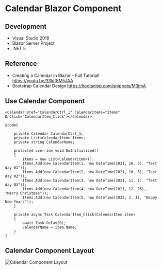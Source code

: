 # Calendar Blazor Component
## Development
- Visual Studio 2019
- Blazor Server Project
- .NET 5

## Reference

- Creating a Calendar in Blazor - Full Tutorial! https://youtu.be/33klf8M5JAA
- Bootstrap Calendar Design https://bootsnipp.com/snippets/M3jmA

## Use Calendar Component
```
<Calendar @ref="CalendarCtrl_1" CalendarItems="Items" OnClick="CalendarItem_Click"></Calendar>

@code{ 

    private Calendar CalendarCtrl_1;
    private List<CalendarItem> Items;
    private string CalendarName;

    protected override void OnInitialized()
    {
        Items = new List<CalendarItem>();
        Items.Add(new CalendarItem(1, new DateTime(2021, 10, 5), "Test day 01"));
        Items.Add(new CalendarItem(2, new DateTime(2021, 10, 5), "Test day 02"));
        Items.Add(new CalendarItem(3, new DateTime(2021, 11, 1), "Test day 03"));
        Items.Add(new CalendarItem(4, new DateTime(2021, 12, 25), "Merry Christmas"));
        Items.Add(new CalendarItem(5, new DateTime(2022, 1, 1), "Happy New Years"));
    }

    private async Task CalendarItem_Click(CalendarItem item)
    {
        await Task.Delay(0);
        CalendarName = item.Name;
    }
}
```


## Calendar Component Layout
![Calendar Component Layout](https://i.imgur.com/b02q48A.png)

